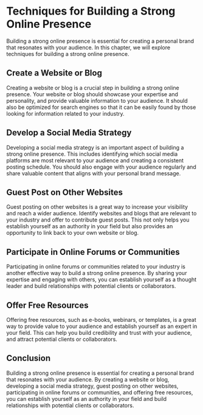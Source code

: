 Techniques for Building a Strong Online Presence
==========================================================================================

Building a strong online presence is essential for creating a personal brand that resonates with your audience. In this chapter, we will explore techniques for building a strong online presence.

Create a Website or Blog
------------------------

Creating a website or blog is a crucial step in building a strong online presence. Your website or blog should showcase your expertise and personality, and provide valuable information to your audience. It should also be optimized for search engines so that it can be easily found by those looking for information related to your industry.

Develop a Social Media Strategy
-------------------------------

Developing a social media strategy is an important aspect of building a strong online presence. This includes identifying which social media platforms are most relevant to your audience and creating a consistent posting schedule. You should also engage with your audience regularly and share valuable content that aligns with your personal brand message.

Guest Post on Other Websites
----------------------------

Guest posting on other websites is a great way to increase your visibility and reach a wider audience. Identify websites and blogs that are relevant to your industry and offer to contribute guest posts. This not only helps you establish yourself as an authority in your field but also provides an opportunity to link back to your own website or blog.

Participate in Online Forums or Communities
-------------------------------------------

Participating in online forums or communities related to your industry is another effective way to build a strong online presence. By sharing your expertise and engaging with others, you can establish yourself as a thought leader and build relationships with potential clients or collaborators.

Offer Free Resources
--------------------

Offering free resources, such as e-books, webinars, or templates, is a great way to provide value to your audience and establish yourself as an expert in your field. This can help you build credibility and trust with your audience, and attract potential clients or collaborators.

Conclusion
----------

Building a strong online presence is essential for creating a personal brand that resonates with your audience. By creating a website or blog, developing a social media strategy, guest posting on other websites, participating in online forums or communities, and offering free resources, you can establish yourself as an authority in your field and build relationships with potential clients or collaborators.

